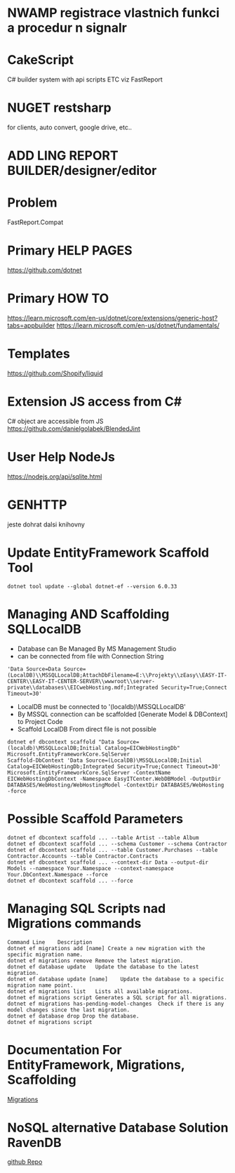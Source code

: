 ﻿
# NWAMP registrace vlastnich funkci a procedur n signalr


# CakeScript 
C# builder system with api scripts ETC
viz FastReport

# NUGET restsharp
for clients, auto convert, google drive, etc..

# ADD LING REPORT BUILDER/designer/editor



# Problem 
FastReport.Compat

# Primary HELP PAGES
https://github.com/dotnet

# Primary HOW TO
https://learn.microsoft.com/en-us/dotnet/core/extensions/generic-host?tabs=appbuilder
https://learn.microsoft.com/en-us/dotnet/fundamentals/

# Templates 
https://github.com/Shopify/liquid

# Extension JS access from C#

C# object are accessible from JS
https://github.com/danielgolabek/BlendedJint

# User Help NodeJs
https://nodejs.org/api/sqlite.html



# GENHTTP 
jeste dohrat dalsi knihovny



# Update EntityFramework Scaffold Tool   

`````         
dotnet tool update --global dotnet-ef --version 6.0.33   
`````        

# Managing AND Scaffolding SQLLocalDB 

- Database can Be Managed By MS Management Studio
- can be connected from file with Connection String

````        
'Data Source=Data Source=(LocalDB)\\MSSQLLocalDB;AttachDbFilename=E:\\Projekty\\zEasy\\EASY-IT-CENTER\\EASY-IT-CENTER-SERVER\\wwwroot\\server-private\\databases\\EICwebHosting.mdf;Integrated Security=True;Connect Timeout=30'

````        

- LocalDB must be connected to '(localdb)\MSSQLLocalDB'   
- By MSSQL connection can be scaffolded [Generate Model & DBContext] to Project Code
- Scaffold LocalDB From direct file is not possible    

`````    
dotnet ef dbcontext scaffold "Data Source=(localdb)\MSSQLLocalDB;Initial Catalog=EICWebHostingDb" Microsoft.EntityFrameworkCore.SqlServer    
Scaffold-DbContext 'Data Source=(LocalDB)\MSSQLLocalDB;Initial Catalog=EICWebHostingDb;Integrated Security=True;Connect Timeout=30' Microsoft.EntityFrameworkCore.SqlServer -ContextName EICWebHostingDbContext -Namespace EasyITCenter.WebDBModel -OutputDir DATABASES/WebHosting/WebHostingModel -ContextDir DATABASES/WebHosting -force    

`````        
# Possible Scaffold Parameters    

`````    
dotnet ef dbcontext scaffold ... --table Artist --table Album    
dotnet ef dbcontext scaffold ... --schema Customer --schema Contractor    
dotnet ef dbcontext scaffold ... --table Customer.Purchases --table Contractor.Accounts --table Contractor.Contracts   
dotnet ef dbcontext scaffold ... --context-dir Data --output-dir Models --namespace Your.Namespace --context-namespace Your.DbContext.Namespace --force   
dotnet ef dbcontext scaffold ... --force   

`````    
# Managing SQL Scripts nad Migrations commands    

`````     
Command Line	Description    
dotnet ef migrations add [name]	Create a new migration with the specific migration name.   
dotnet ef migrations remove	Remove the latest migration.   
dotnet ef database update	Update the database to the latest migration.   
dotnet ef database update [name]	Update the database to a specific migration name point.   
dotnet ef migrations list	Lists all available migrations.   
dotnet ef migrations script	Generates a SQL script for all migrations.   
dotnet ef migrations has-pending-model-changes	Check if there is any model changes since the last migration.   
dotnet ef database drop	Drop the database.   
dotnet ef migrations script   
`````    

# Documentation For EntityFramework, Migrations, Scaffolding     

[Migrations](https://github.com/zzzprojects/docs/blob/master/learnentityframeworkcore.com/pages/migrations/index.md)   

# NoSQL alternative Database Solution RavenDB   

[github Repo](https://github.com/rflechner/ravendb-fork)     

